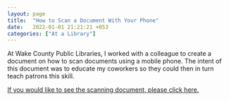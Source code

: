 ```yaml
---
layout: page
title:  "How to Scan a Document With Your Phone"
date:   2022-01-01 21:21:21 +053
categories: ["At a Library"]
---
```


At Wake County Public Libraries, I worked with a colleague to create a document on how to scan documents using a mobile phone. The intent of this document was to educate my coworkers so they could then in turn teach patrons this skill. 

[If you would like to see the scanning document, please click here.]({{cdunefsky.github.io}}/assets/docs/howtoscanadocumentwithyourphone.pdf)

